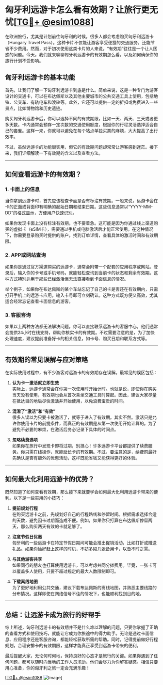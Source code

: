 # 匈牙利远游卡怎么看有效期？让旅行更无忧[[TG💪+ @esim1088](https://t.me/s/esim1088)]

在欧洲旅行，尤其是计划前往匈牙利的时候，很多人都会考虑购买匈牙利远游卡（Hungary Travel Pass）。这种卡片不仅能让游客享受便捷的交通服务，还能节省不少费用。然而，对于初次使用这类卡片的人来说，“有效期”往往是一个让人困惑的问题。今天，我们就来聊聊匈牙利远游卡的有效期怎么看，以及如何确保你的旅行计划不受影响。

## 匈牙利远游卡的基本功能

首先，让我们了解一下匈牙利远游卡到底是什么。简单来说，这是一种专门为游客设计的交通卡，可以在布达佩斯以及其他主要城市的公共交通工具上使用，包括地铁、公交车、有轨电车和渡轮等。此外，它还可以提供一定的折扣或免费进入一些景点，比如博物馆和历史遗迹。

购买匈牙利远游卡后，你可以选择不同的有效期限，比如一天、两天、三天或者更多天数。卡内通常会预存一定次数的交通使用额度，根据你的行程灵活选择适合自己的套餐。这样一来，你就可以避免在每个站点单独买票的麻烦，大大提高了出行效率。

不过，虽然远游卡的功能很实用，但它的有效期问题却常常让游客感到迷茫。接下来，我们详细解读一下有效期的含义以及查看方法。

---

## 如何查看远游卡的有效期？

### 1. **卡面上的信息**
当你拿到远游卡时，首先应该检查卡面是否有标注有效期。一般来说，远游卡会在卡的正面或背面印有明确的起始日期和结束日期。这些信息通常以“YYYY-MM-DD”的格式显示，方便用户快速识别。

如果你发现卡面上没有标注有效期，也不要着急。这可能是因为你通过线上渠道购买的虚拟卡（eSIM卡），需要通过手机或电脑激活后才能正常使用。在这种情况下，你需要登录购买时提供的账户，找到订单详情，查看具体的激活时间和有效期限。

### 2. **APP或网站查询**
如果你是通过官方渠道购买的远游卡，通常会附带一个配套的应用程序或网站。登录后，输入你的卡号或手机号码，就能轻松查询到当前卡的状态和剩余有效期。这种方式特别适用于那些已经激活但无法直接看到卡面信息的情况。

举个例子，如果你在布达佩斯的某个车站忘记了自己的卡是否还在有效期内，只需打开手机上的远游卡应用，输入卡号即可立刻确认。这种方式既方便又高效，尤其适合经常忘记查看卡面信息的游客。

### 3. **客服咨询**
如果以上两种方法都无法解决问题，你可以直接联系远游卡的客服中心。他们通常会提供24小时在线支持，帮助你核实卡的有效期。不过需要注意的是，为了加快处理速度，建议提前准备好卡的相关信息，如卡号、购买日期和联系方式等。

---

## 有效期的常见误解与应对策略

在实际使用过程中，有不少游客对远游卡的有效期存在误解。最常见的误区包括：

1. **认为卡一激活就立即生效**  
   实际上，远游卡通常会在你第一次使用时开始计时。也就是说，即使你在购买当天没有使用，有效期也会从首次乘坐交通工具时算起。因此，建议大家尽量在抵达目的地后尽快激活并开始使用，以免浪费宝贵的时间。

2. **混淆了“激活”和“有效”**  
   很多人误以为只要卡被激活了，就等于进入了有效期。其实不然。激活只是允许你使用卡片的前提条件，而真正的有效期是从第一次使用开始计算的。为了避免不必要的麻烦，在激活后务必记录下具体的时间点。

3. **忽略续费选项**  
   如果你在旅行中发现卡即将过期，别担心！许多远游卡平台都提供了续费服务。你只需在线操作，就能延长卡的有效期。不过，要注意的是，续费前最好先确认是否有额外的优惠活动，这样既能省钱又能获得更好的体验。

---

## 如何最大化利用远游卡的优势？

既然知道了如何查看有效期，那么接下来就要学会如何最大化利用远游卡带来的便利。以下是一些实用的小技巧：

1. **提前规划行程**  
   在购买远游卡之前，先规划好自己的行程路线和停留时间。根据需求选择合适的天数，避免因卡过期而造成不便。例如，如果你只打算在布达佩斯停留两天，那么购买两天有效的卡就足够了。

2. **注意节假日优惠**  
   匈牙利的一些远游卡在特定节假日期间可能会推出促销活动，比如打折或赠送礼品。如果你恰好赶上这样的时机，不妨多囤几张备用卡，以备不时之需。

3. **与其他游客共享**  
   如果同行的朋友也打算使用远游卡，可以考虑共同分摊费用。毕竟，一张卡可以覆盖多人使用，只要不超过规定的最大人数限制即可。

4. **下载离线地图**  
   为了更好地利用公共交通，建议下载布达佩斯的离线地图，并熟悉主要线路的分布情况。这样即使在网络信号不佳的情况下，也能顺利找到目的地。

---

## 总结：让远游卡成为旅行的好帮手

综上所述，匈牙利远游卡的有效期并不是什么难以理解的问题，只要你掌握了正确的查看方式和使用技巧，就能让它成为你旅途中的得力助手。无论是通过卡面信息、应用程序还是客服咨询，都能轻松获取所需的帮助。同时，记得提前做好行程规划，合理安排卡的有效期限，这样才能真正享受到远游卡带来的便利。

最后提醒大家，无论何时何地，保持良好的心态才是旅行的关键。如果你遇到了任何问题，都可以随时向当地的工作人员求助，他们会尽力为你解答疑惑。相信只要用心准备，你的匈牙利之旅一定会充满乐趣！

[[TG💪+ @esim1088](https://t.me/s/esim1088) ![Image](https://i.postimg.cc/4NQfJmqS/Snipaste-2025-05-13-00-14-12.png)]